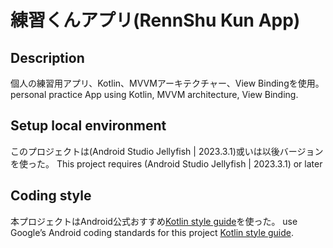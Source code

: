 # 練習くんアプリ(RennShu Kun App)

## Description

個人の練習用アプリ、Kotlin、MVVMアーキテクチャー、View Bindingを使用。
personal practice App using Kotlin, MVVM architecture, View Binding.

## Setup local environment

このプロジェクトは(Android Studio Jellyfish | 2023.3.1)或いは以後バージョンを使った。
This project requires (Android Studio Jellyfish | 2023.3.1) or later

## Coding style

本プロジェクトはAndroid公式おすすめ[Kotlin style guide](https://developer.android.com/kotlin/style-guide)を使った。
use Google’s Android coding standards for this project [Kotlin style guide](https://developer.android.com/kotlin/style-guide).
